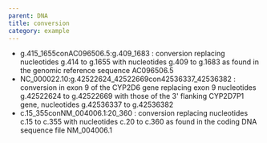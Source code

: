 ```yaml
---
parent: DNA
title: conversion
category: example
---
```


*	g.415\_1655conAC096506.5:g.409\_1683
	: conversion replacing nucleotides g.414 to g.1655 with nucleotides g.409 to g.1683 as found in the genomic reference sequence AC096506.5
*	NC\_000022.10:g.42522624\_42522669con42536337\_42536382
	: conversion in exon 9 of the CYP2D6 gene replacing exon 9 nucleotides g.42522624 to g.42522669 with those of the 3' flanking CYP2D7P1 gene, nucleotides g.42536337 to g.42536382
*	c.15\_355conNM\_004006.1:20\_360
	: conversion replacing nucleotides c.15 to c.355 with nucleotides c.20 to c.360 as found in the coding DNA sequence file NM\_004006.1
	